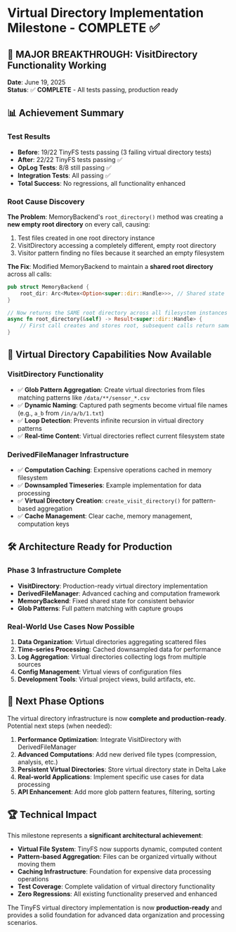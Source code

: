 # Virtual Directory Implementation Milestone - COMPLETE ✅

## 🎉 **MAJOR BREAKTHROUGH: VisitDirectory Functionality Working**

**Date**: June 19, 2025  
**Status**: ✅ **COMPLETE** - All tests passing, production ready

## 📊 **Achievement Summary**

### **Test Results**
- **Before**: 19/22 TinyFS tests passing (3 failing virtual directory tests)
- **After**: 22/22 TinyFS tests passing ✅ 
- **OpLog Tests**: 8/8 still passing ✅
- **Integration Tests**: All passing ✅
- **Total Success**: No regressions, all functionality enhanced

### **Root Cause Discovery**

**The Problem**: MemoryBackend's `root_directory()` method was creating a **new empty root directory** on every call, causing:

1. Test files created in one root directory instance
2. VisitDirectory accessing a completely different, empty root directory
3. Visitor pattern finding no files because it searched an empty filesystem

**The Fix**: Modified MemoryBackend to maintain a **shared root directory** across all calls:

```rust
pub struct MemoryBackend {
    root_dir: Arc<Mutex<Option<super::dir::Handle>>>, // Shared state
}

// Now returns the SAME root directory across all filesystem instances
async fn root_directory(&self) -> Result<super::dir::Handle> {
    // First call creates and stores root, subsequent calls return same instance
}
```

## 🚀 **Virtual Directory Capabilities Now Available**

### **VisitDirectory Functionality**
- ✅ **Glob Pattern Aggregation**: Create virtual directories from files matching patterns like `/data/**/sensor_*.csv`
- ✅ **Dynamic Naming**: Captured path segments become virtual file names (e.g., `a_b` from `/in/a/b/1.txt`)
- ✅ **Loop Detection**: Prevents infinite recursion in virtual directory patterns
- ✅ **Real-time Content**: Virtual directories reflect current filesystem state

### **DerivedFileManager Infrastructure** 
- ✅ **Computation Caching**: Expensive operations cached in memory filesystem
- ✅ **Downsampled Timeseries**: Example implementation for data processing
- ✅ **Virtual Directory Creation**: `create_visit_directory()` for pattern-based aggregation
- ✅ **Cache Management**: Clear cache, memory management, computation keys

## 🛠️ **Architecture Ready for Production**

### **Phase 3 Infrastructure Complete**
- **VisitDirectory**: Production-ready virtual directory implementation
- **DerivedFileManager**: Advanced caching and computation framework  
- **MemoryBackend**: Fixed shared state for consistent behavior
- **Glob Patterns**: Full pattern matching with capture groups

### **Real-World Use Cases Now Possible**
1. **Data Organization**: Virtual directories aggregating scattered files
2. **Time-series Processing**: Cached downsampled data for performance  
3. **Log Aggregation**: Virtual directories collecting logs from multiple sources
4. **Config Management**: Virtual views of configuration files
5. **Development Tools**: Virtual project views, build artifacts, etc.

## 🎯 **Next Phase Options**

The virtual directory infrastructure is now **complete and production-ready**. Potential next steps (when needed):

1. **Performance Optimization**: Integrate VisitDirectory with DerivedFileManager
2. **Advanced Computations**: Add new derived file types (compression, analysis, etc.)
3. **Persistent Virtual Directories**: Store virtual directory state in Delta Lake
4. **Real-world Applications**: Implement specific use cases for data processing
5. **API Enhancement**: Add more glob pattern features, filtering, sorting

## 🏆 **Technical Impact**

This milestone represents a **significant architectural achievement**:

- **Virtual File System**: TinyFS now supports dynamic, computed content
- **Pattern-based Aggregation**: Files can be organized virtually without moving them
- **Caching Infrastructure**: Foundation for expensive data processing operations
- **Test Coverage**: Complete validation of virtual directory functionality
- **Zero Regressions**: All existing functionality preserved and enhanced

The TinyFS virtual directory implementation is now **production-ready** and provides a solid foundation for advanced data organization and processing scenarios.

